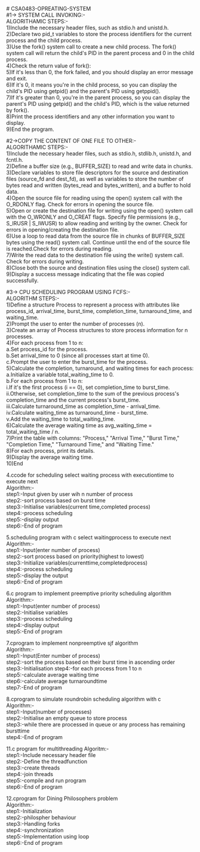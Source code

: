 \# CSA0483-OPREATING-SYSTEM\
#1-> SYSTEM CALL INVOKING:-\
ALGORITHAMIC STEPS:-\
1)Include the necessary header files, such as stdio.h and unistd.h.\
2)Declare two pid_t variables to store the process identifiers for the current process and the child process.\
3)Use the fork() system call to create a new child process. The fork() system call will return the child's PID in the parent process and 0 in the child process.\
4)Check the return value of fork():\
5)If it's less than 0, the fork failed, and you should display an error message and exit.\
6)If it's 0, it means you're in the child process, so you can display the child's PID using getpid() and the parent's PID using getppid().\
7)If it's greater than 0, you're in the parent process, so you can display the parent's PID using getpid() and the child's PID, which is the value returned by fork().\
8)Print the process identifiers and any other information you want to display.\
9)End the program.


#2->COPY THE CONTENT OF ONE FILE TO OTHER:-\
ALGORITHAMIC STEPS:-\
1)Include the necessary header files, such as stdio.h, stdlib.h, unistd.h, and fcntl.h.\
2)Define a buffer size (e.g., BUFFER_SIZE) to read and write data in chunks.\
3)Declare variables to store file descriptors for the source and destination files (source_fd and dest_fd), as well as variables to store the number of bytes read and written (bytes_read and bytes_written), and a buffer to hold data.\
4)Open the source file for reading using the open() system call with the O_RDONLY flag. Check for errors in opening the source file.\
5)Open or create the destination file for writing using the open() system call with the O_WRONLY and O_CREAT flags. Specify file permissions (e.g., S_IRUSR | S_IWUSR) to allow reading and writing by the owner. Check for errors in opening/creating the destination file.\
6)Use a loop to read data from the source file in chunks of BUFFER_SIZE bytes using the read() system call. Continue until the end of the source file is reached.Check for errors during reading.\
7)Write the read data to the destination file using the write() system call. Check for errors during writing.\
8)Close both the source and destination files using the close() system call.\
9)Display a success message indicating that the file was copied successfully.


#3-> CPU SCHEDULING PROGRAM USING FCFS:-\
ALGORITHM STEPS:-\
1)Define a structure Process to represent a process with attributes like process_id, arrival_time, burst_time, completion_time, turnaround_time, and waiting_time.\
2)Prompt the user to enter the number of processes (n).\
3)Create an array of Process structures to store process information for n processes.\
4)For each process from 1 to n:\
a.Set process_id for the process.\
b.Set arrival_time to 0 (since all processes start at time 0).\
c.Prompt the user to enter the burst_time for the process.\
5)Calculate the completion, turnaround, and waiting times for each process:\
a.Initialize a variable total_waiting_time to 0.\
b.For each process from 1 to n:\
i.If it's the first process (i == 0), set completion_time to burst_time.\
ii.Otherwise, set completion_time to the sum of the previous process's completion_time and the current process's burst_time.\
iii.Calculate turnaround_time as completion_time - arrival_time.\
iv.Calculate waiting_time as turnaround_time - burst_time.\
v.Add the waiting_time to total_waiting_time.\
6)Calculate the average waiting time as avg_waiting_time = total_waiting_time / n.\
7)Print the table with columns: "Process," "Arrival Time," "Burst Time," "Completion Time," "Turnaround Time," and "Waiting Time."\
8)For each process, print its details.\
9)Display the average waiting time.\
10)End


4.ccode for scheduling select waiting process with executiontime to execute next\
Algorithm:-\
step1:-Input given by user wih n number of process\
step2:-sort process based on burst time\
step3:-Initialise variables(current time,completed process)\
step4:-process scheduling\
step5:-display output\
step6:-End of program

5.scheduling program with c select waitingprocess to execute next\
Algorithm:-\
step1:-Input(enter number of process)\
step2:-sort process based on priority(highest to lowest)\
step3:-Initialize variables(currenttime,completedprocess)\
step4:-process scheduling\
step5:-display the output\
step6:-End of program

6.c program to implement preemptive priority scheduling algorithm\
Algorithm:-\
step1:-Input(enter number of process)\
step2:-Initialise variables\
step3:-process scheduling\
step4:-display output\
step5:-End of program

7.cprogram to implement nonpreemptive sjf algorithm\
Algorithm:-\
step1:-Input(Enter number of process)\
step2:-sort the process based on their burst time in ascending order\
step3:-Initialisation step4:-for each process from 1 to n\
step5:-calculate average waiting time\
step6:-calculate average turnaroundtime\
step7:-End of program

8.cprogram to simulate roundrobin scheduling algorithm with c\
Algorithm:-\
step1:-Input(number of processes)\
step2:-Initialise an empty queue to store process\
step3:-while there are processed in queue or any process has remaining bursttime\
step4:-End of program

11.c program for multithreading Algoritm:-\
step1:-Include necessary header file\
step2:-Define the threadfunction\
step3:-create threads\
step4:-join threads\
step5:-compile and run program\
step6:-End of program

12.cprogram for Dining Philosophers problem\
Algorithm:-\
step1:-Initialization\
step2:-philospher behaviour\
step3:-Handling forks\
step4:-synchronization\
step5:-Implementation using loop\
step6:-End of program
